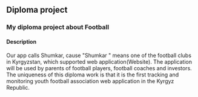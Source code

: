 ## Diploma project
### My diploma project about Football
#### Description
Our app calls Shumkar, cause "Shumkar " means one of the football clubs in Kyrgyzstan, which supported  web application(Website). The application will be used by parents of football players, football coaches and investors.
     The uniqueness of this diploma work is that it is the first tracking and monitoring youth football association web application in the Kyrgyz Republic.

